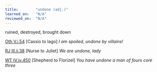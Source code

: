 ```yaml
---
title:        "undone (adj.)"
learned_on:   "N/A"
reviewed_on:  "N/A"
---
```


ruined, destroyed, brought down

[Oth V.i.54](https://www.shakespeareswords.com/Public/Play.aspx?Act=5&Scene=1&WorkId=9#145577) \[Cassio to Iago\] *I am spoiled, undone by villains!*

[RJ III.ii.38](https://www.shakespeareswords.com/Public/Play.aspx?Act=3&Scene=2&WorkId=32#230468) \[Nurse to Juliet\] *We are undone, lady*

[WT IV.iv.450](https://www.shakespeareswords.com/Public/Play.aspx?Act=4&Scene=4&WorkId=35#243449) \[Shepherd to Florizel\] *You have undone a man of fours core three*

